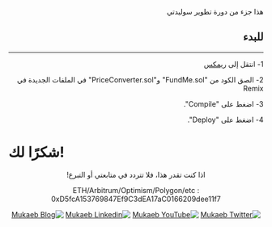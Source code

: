 <div dir="rtl" >

هذا جزء من دورة تطوير سوليدتي


## للبدء
___

1- انتقل إلى [ريمكس](https://remix.ethereum.org/)

2- الصق الكود من "FundMe.sol" و"PriceConverter.sol" في الملفات الجديدة في Remix

3- اضغط على "Compile".

4- اضغط على "Deploy".
</div>

# شكرًا لك!

<div dir="rtl" style="text-align: center;">
اذا كنت تقدر هذا، فلا تتردد في متابعتي أو التبرع!

ETH/Arbitrum/Optimism/Polygon/etc : 0xD5fcA153769847Ef9C3dEA17aC0166209dee11f7



[![Mukaeb Twitter](https://img.shields.io/badge/Twitter-1DA1F2?style=for-the-badge&logo=twitter&logoColor=white)](https://twitter.com/Mukaeb)
[![Mukaeb YouTube](https://img.shields.io/badge/YouTube-FF0000?style=for-the-badge&logo=youtube&logoColor=white)](https://www.youtube.com/@mukaeb)
[![Mukaeb Linkedin](https://img.shields.io/badge/LinkedIn-0077B5?style=for-the-badge&logo=linkedin&logoColor=white)](https://www.linkedin.com/company/mukaeb/)
[![Mukaeb Blog](https://img.shields.io/badge/Blog-000000?style=for-the-badge&logoColor=white)](https://mukaeb.com/)

</div>